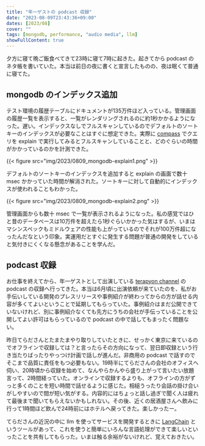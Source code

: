 ```yaml
---
title: "年一ゲストの podcast 収録"
date: "2023-08-09T23:43:36+09:00"
dates: [2023/08]
cover: ""
tags: [mongodb, performance, "audio media", llm]
showFullContent: true
---
```


夕方に寝て晩ご飯食べてきて23時に寝て7時に起きた。起きてから podcast のネタ帳を書いていた。本当は前日の夜に書くと宣言したものの、夜は眠くて普通に寝てた。

## mongodb のインデックス追加

テスト環境の履歴テーブルにドキュメントが135万件ほど入っている。管理画面の履歴一覧を表示すると、一覧がレンダリングされるのに約1秒かかるようになった。遅い。インデックスなしでフルスキャンしているのでデフォルトのソートキーのインデックスが必要なことはすぐに想定できた。実際に [compass](https://www.mongodb.com/ja-jp/products/compass) でクエリを explain で実行してみるとフルスキャンしていることと、どのぐらいの時間がかかっているのかを計測できた。

{{< figure src="img/2023/0809_mongodb-explain1.png" >}}

デフォルトのソートキーのインデックスを追加すると explain の画面で数十 msec かかっていた時間が解消された。ソートキーに対して自動的にインデックスが使われることもわかった。

{{< figure src="img/2023/0809_mongodb-explain2.png" >}}

管理画面からも数十 msec で一覧が表示されるようになった。私の感覚ではひと昔のデータベースは10万件を超えたら1秒ぐらいかかった気はするが、いまはマシンスペックもミドルウェアの性能も上がっているのでそれが100万件超になったんだなという印象。実運用だとすぐに発生する問題が普通の開発をしていると気付きにくくなる懸念があることを学んだ。

## podcast 収録

お仕事を終えてから、年一ゲストとして出演している [terapyon channel](https://podcast.terapyon.net/) の podcast の収録へ行ってきた。本当は6月頃に出演依頼が来ていたのを、私がお手伝いしている開発のプレスリリースや事例紹介が終わってからの方が話せる内容が多くてよいということで延期してもらっていた。事例紹介はまだ公開できていないけれど、別に事例紹介なくても先方にうちの会社が手伝っていることを公開してよい許可はもらっているので podcast の中で話してもまったく問題ない。

昨日てらださんとたまたまやり取りしていたときに、せっかく東京に来ているのでオフラインで収録しては？と言ったらその方向になって、翌日即収録という行き当たりばったりやっつけ計画で話しが進んだ。非商用の podcast で話すのでそこまで品質に責任をもつ必要もない。19時半にてらださんの会社のオフィスへ伺い、20時頃から収録を始めて、なんやらかんやら盛り上がって言いたい放題言って、2時間経っていた。オンラインで収録するよりも、オフラインの方がずっと多くのことを短い時間で話せるように感じた。相槌うったり会話の掛け合いがしやすいので間が短い気がする。内容的にはちょっと話し過ぎで聞く人は疲れて最後まで聞いてもらえないかもしれない。その後、近くの居酒屋さんへ飲みに行って1時間ほど飲んで24時前にはホテルへ戻ってきた。楽しかったー。

てらださんの近況の中に llm を使ってサービスを開発するときに [LangChain](https://www.langchain.com/) というツールがあって、これを使うと簡単にいろんな言語処理ができて楽しいといったことを共有してもらった。いまは触る余裕がないけれど、覚えておきたい。
